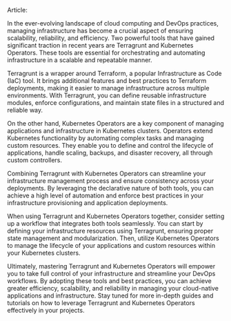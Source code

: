Article:

In the ever-evolving landscape of cloud computing and DevOps practices, managing infrastructure has become a crucial aspect of ensuring scalability, reliability, and efficiency. Two powerful tools that have gained significant traction in recent years are Terragrunt and Kubernetes Operators. These tools are essential for orchestrating and automating infrastructure in a scalable and repeatable manner.

Terragrunt is a wrapper around Terraform, a popular Infrastructure as Code (IaC) tool. It brings additional features and best practices to Terraform deployments, making it easier to manage infrastructure across multiple environments. With Terragrunt, you can define reusable infrastructure modules, enforce configurations, and maintain state files in a structured and reliable way.

On the other hand, Kubernetes Operators are a key component of managing applications and infrastructure in Kubernetes clusters. Operators extend Kubernetes functionality by automating complex tasks and managing custom resources. They enable you to define and control the lifecycle of applications, handle scaling, backups, and disaster recovery, all through custom controllers.

Combining Terragrunt with Kubernetes Operators can streamline your infrastructure management process and ensure consistency across your deployments. By leveraging the declarative nature of both tools, you can achieve a high level of automation and enforce best practices in your infrastructure provisioning and application deployments.

When using Terragrunt and Kubernetes Operators together, consider setting up a workflow that integrates both tools seamlessly. You can start by defining your infrastructure resources using Terragrunt, ensuring proper state management and modularization. Then, utilize Kubernetes Operators to manage the lifecycle of your applications and custom resources within your Kubernetes clusters.

Ultimately, mastering Terragrunt and Kubernetes Operators will empower you to take full control of your infrastructure and streamline your DevOps workflows. By adopting these tools and best practices, you can achieve greater efficiency, scalability, and reliability in managing your cloud-native applications and infrastructure. Stay tuned for more in-depth guides and tutorials on how to leverage Terragrunt and Kubernetes Operators effectively in your projects.